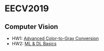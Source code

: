 # EECV2019
## Computer Vision
* HW1: [Advanced Color-to-Gray Conversion](https://github.com/Andychen3558/EECV2019/tree/master/hw1)
* HW2: [ML & DL Basics](https://github.com/Andychen3558/EECV2019/tree/master/hw2)
